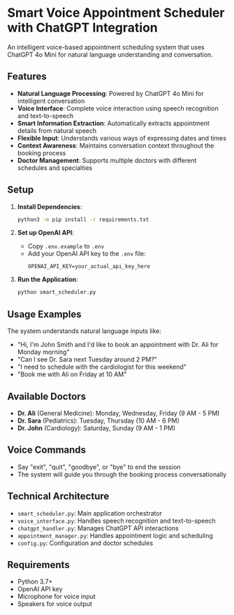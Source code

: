 # Smart Voice Appointment Scheduler with ChatGPT Integration

An intelligent voice-based appointment scheduling system that uses ChatGPT 4o Mini for natural language understanding and conversation.

## Features

- **Natural Language Processing**: Powered by ChatGPT 4o Mini for intelligent conversation
- **Voice Interface**: Complete voice interaction using speech recognition and text-to-speech
- **Smart Information Extraction**: Automatically extracts appointment details from natural speech
- **Flexible Input**: Understands various ways of expressing dates and times
- **Context Awareness**: Maintains conversation context throughout the booking process
- **Doctor Management**: Supports multiple doctors with different schedules and specialties

## Setup

1. **Install Dependencies**:
   ```bash
   python3 -m pip install -r requirements.txt
   ```

2. **Set up OpenAI API**:
   - Copy `.env.example` to `.env`
   - Add your OpenAI API key to the `.env` file:
     ```
     OPENAI_API_KEY=your_actual_api_key_here
     ```

3. **Run the Application**:
   ```bash
   python smart_scheduler.py
   ```

## Usage Examples

The system understands natural language inputs like:

- "Hi, I'm John Smith and I'd like to book an appointment with Dr. Ali for Monday morning"
- "Can I see Dr. Sara next Tuesday around 2 PM?"
- "I need to schedule with the cardiologist for this weekend"
- "Book me with Ali on Friday at 10 AM"

## Available Doctors

- **Dr. Ali** (General Medicine): Monday, Wednesday, Friday (9 AM - 5 PM)
- **Dr. Sara** (Pediatrics): Tuesday, Thursday (10 AM - 6 PM)  
- **Dr. John** (Cardiology): Saturday, Sunday (9 AM - 1 PM)

## Voice Commands

- Say "exit", "quit", "goodbye", or "bye" to end the session
- The system will guide you through the booking process conversationally

## Technical Architecture

- `smart_scheduler.py`: Main application orchestrator
- `voice_interface.py`: Handles speech recognition and text-to-speech
- `chatgpt_handler.py`: Manages ChatGPT API interactions
- `appointment_manager.py`: Handles appointment logic and scheduling
- `config.py`: Configuration and doctor schedules

## Requirements

- Python 3.7+
- OpenAI API key
- Microphone for voice input
- Speakers for voice output